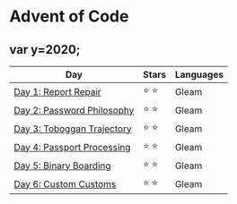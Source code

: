 # Advent of Code

## var y=2020;
| Day | Stars | Languages |
| ------ | ------ | ------ |
| [Day 1: Report Repair](https://github.com/vistormu/advent_of_code/tree/master/2020/day_1) | :star: :star: | Gleam |
| [Day 2: Password Philosophy](https://github.com/vistormu/advent_of_code/tree/master/2020/day_2) | :star: :star: | Gleam |
| [Day 3: Toboggan Trajectory](https://github.com/vistormu/advent_of_code/tree/master/2020/day_3) | :star: :star: | Gleam |
| [Day 4: Passport Processing](https://github.com/vistormu/advent_of_code/tree/master/2020/day_4) | :star: :star: | Gleam |
| [Day 5: Binary Boarding](https://github.com/vistormu/advent_of_code/tree/master/2020/day_5) | :star: :star: | Gleam |
| [Day 6: Custom Customs](https://github.com/vistormu/advent_of_code/tree/master/2020/day_6) | :star: :star: | Gleam |
